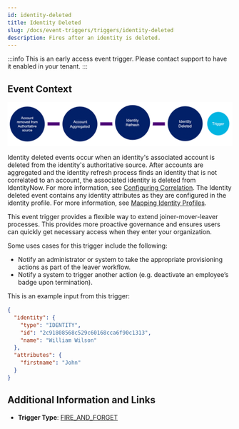 ```yaml
---
id: identity-deleted
title: Identity Deleted
slug: /docs/event-triggers/triggers/identity-deleted
description: Fires after an identity is deleted.
---
```


:::info
This is an early access event trigger.  Please contact support to have it enabled in your tenant.
:::

## Event Context

![Flow](./img/identity-deleted-path.png)

Identity deleted events occur when an identity's associated account is deleted from the identity's authoritative source. After accounts are aggregated and the identity refresh process finds an identity that is not correlated to an account, the associated identity is deleted from IdentityNow. For more information, see [Configuring Correlation](https://community.sailpoint.com/t5/Connectors/Configuring-Correlation/ta-p/74045). The Identity deleted event contains any identity attributes as they are configured in the identity profile. For more information, see [Mapping Identity Profiles](https://community.sailpoint.com/t5/Admin-Help/Mapping-Identity-Profiles/ta-p/77877).

This event trigger provides a flexible way to extend joiner-mover-leaver processes. This provides more proactive governance and ensures users can quickly get necessary access when they enter your organization. 

Some uses cases for this trigger include the following:

- Notify an administrator or system to take the appropriate provisioning actions as part of the leaver workflow.
- Notify a system to trigger another action (e.g. deactivate an employee’s badge upon termination).

This is an example input from this trigger:

```json
{
  "identity": {
    "type": "IDENTITY",
    "id": "2c91808568c529c60168cca6f90c1313",
    "name": "William Wilson"
  },
  "attributes": {
    "firstname": "John"
  }
}
```

## Additional Information and Links

- **Trigger Type**: [FIRE_AND_FORGET](../trigger-types.md#fire-and-forget)
 <!-- [Input schema](https://developer.sailpoint.com/apis/beta/#section/Identity-Deleted-Event-Trigger-Input) -->
